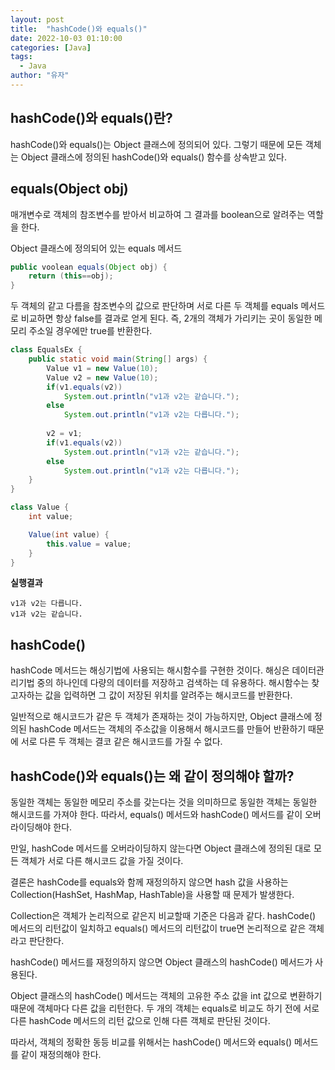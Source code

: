 ```yaml
---
layout: post
title:  "hashCode()와 equals()"
date: 2022-10-03 01:10:00
categories: [Java]
tags:
  - Java
author: "유자"
---
```


## hashCode()와 equals()란?

hashCode()와 equals()는 Object 클래스에 정의되어 있다. 그렇기 때문에 모든 객체는 Object 클래스에 정의된 hashCode()와 equals() 함수를 상속받고 있다.

## equals(Object obj)

매개변수로 객체의 참조변수를 받아서 비교하여 그 결과를 boolean으로 알려주는 역할을 한다.

Object 클래스에 정의되어 있는 equals 메서드

```java
public voolean equals(Object obj) {
    return (this==obj);
}
```

두 객체의 같고 다름을 참조변수의 값으로 판단하며 서로 다른 두 객체를 equals 메서드로 비교하면 항상 false를 결과로 얻게 된다. 즉, 2개의 객체가 가리키는 곳이 동일한 메모리 주소일 경우에만 true를 반환한다.

```java
class EqualsEx {
    public static void main(String[] args) {
        Value v1 = new Value(10);
        Value v2 = new Value(10);
        if(v1.equals(v2))
            System.out.println("v1과 v2는 같습니다.");
        else
            System.out.println("v1과 v2는 다릅니다.");
        
        v2 = v1;
        if(v1.equals(v2))
            System.out.println("v1과 v2는 같습니다.");
        else
            System.out.println("v1과 v2는 다릅니다.");
    }
}

class Value {
    int value;

    Value(int value) {
        this.value = value;
    }
}
```

**실행결과**

```
v1과 v2는 다릅니다.
v1과 v2는 같습니다.
```

## hashCode()

hashCode 메서드는 해싱기법에 사용되는 해시함수를 구현한 것이다. 해싱은 데이터관리기법 중의 하나인데 다량의 데이터를 저장하고 검색하는 데 유용하다. 해시함수는 찾고자하는 값을 입력하면 그 값이 저장된 위치를 알려주는 해시코드를 반환한다.

일반적으로 해시코드가 같은 두 객체가 존재하는 것이 가능하지만, Object 클래스에 정의된 hashCode 메서드는 객체의 주소값을 이용해서 해시코드를 만들어 반환하기 때문에 서로 다른 두 객체는 결코 같은 해시코드를 가질 수 없다.

## hashCode()와 equals()는 왜 같이 정의해야 할까?

동일한 객체는 동일한 메모리 주소를 갖는다는 것을 의미하므로 동일한 객체는 동일한 해시코드를 가져야 한다. 따라서, equals() 메서드와 hashCode() 메서드를 같이 오버라이딩해야 한다.

만일, hashCode 메서드를 오버라이딩하지 않는다면 Object 클래스에 정의된 대로 모든 객체가 서로 다른 해시코드 값을 가질 것이다.

결론은 hashCode를 equals와 함께 재정의하지 않으면 hash 값을 사용하는 Collection(HashSet, HashMap, HashTable)을 사용할 때 문제가 발생한다.

Collection은 객체가 논리적으로 같은지 비교할때 기준은 다음과 같다. hashCode() 메서드의 리턴값이 일치하고 equals() 메서드의 리턴값이 true면 논리적으로 같은 객체라고 판단한다.

hashCode() 메서드를 재정의하지 않으면 Object 클래스의 hashCode() 메서드가 사용된다.

Object 클래스의 hashCode() 메서드는 객체의 고유한 주소 값을 int 값으로 변환하기 때문에 객체마다 다른 값을 리턴한다. 두 개의 객체는 equals로 비교도 하기 전에 서로 다른 hashCode 메서드의 리턴 값으로 인해 다른 객체로 판단된 것이다.

따라서, 객체의 정확한 동등 비교를 위해서는 hashCode() 메서드와 equals() 메서드를 같이 재정의해야 한다.